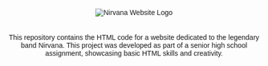 <!DOCTYPE html>
<html>
<head>
  <title>Nirvana Website Project</title>
  <style>
    body {
      font-family: sans-serif;
      text-align: center;
    }
    img {
      max-width: 200px;
      margin: 20px auto;
    }
  </style>
</head>
<body>

  <img src="https://drive.google.com/file/d/1MVd7XXSrw2B7qTGrho9DFMXCOmQ7Gosb/view?usp=drive_link" alt="Nirvana Website Logo">

  <p>This repository contains the HTML code for a website dedicated to the legendary band Nirvana. This project was developed as part of a senior high school assignment, showcasing basic HTML skills and creativity.</p>

</body>
</html>
